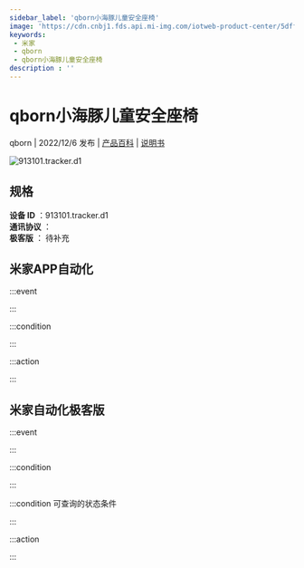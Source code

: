 ```yaml
---
sidebar_label: 'qborn小海豚儿童安全座椅'
image: 'https://cdn.cnbj1.fds.api.mi-img.com/iotweb-product-center/5dffcf54c441cff873615453d29b3de3_1668502970354.png?GalaxyAccessKeyId=AKVGLQWBOVIRQ3XLEW&Expires=9223372036854775807&Signature=wxsFw6VXbYQ9XnwktihVkYJ9zJY='
keywords: 
 - 米家
 - qborn
 - qborn小海豚儿童安全座椅
description : ''
---
```

# qborn小海豚儿童安全座椅

qborn | 2022/12/6 发布 | [产品百科](https://home.mi.com/webapp/content/baike/product/index.html?model=913101.tracker.d1/) | [说明书](https://home.mi.com/views/introduction.html?model=913101.tracker.d1&region=cn)

![913101.tracker.d1](https://cdn.cnbj1.fds.api.mi-img.com/iotweb-product-center/5dffcf54c441cff873615453d29b3de3_1668502970354.png?GalaxyAccessKeyId=AKVGLQWBOVIRQ3XLEW&Expires=9223372036854775807&Signature=wxsFw6VXbYQ9XnwktihVkYJ9zJY=)

## 规格  
> 
**设备 ID** ：913101.tracker.d1  
**通讯协议** ：  
**极客版**  ： 待补充 


## 米家APP自动化  

:::event  

:::

:::condition  

:::

:::action   

:::

## 米家自动化极客版  

:::event  

:::

:::condition  

:::

:::condition 可查询的状态条件  

:::

:::action  

:::

        
